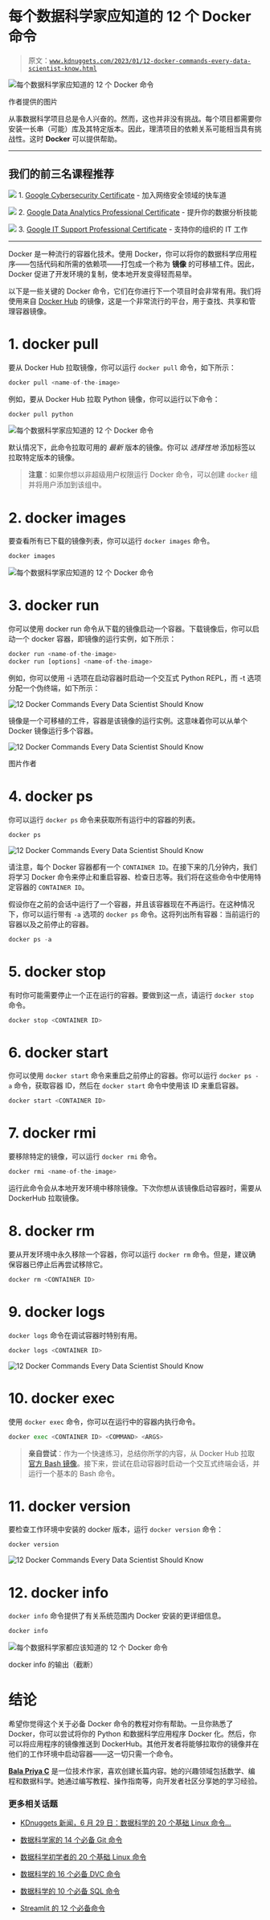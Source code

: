 # 每个数据科学家应知道的 12 个 Docker 命令

> 原文：[`www.kdnuggets.com/2023/01/12-docker-commands-every-data-scientist-know.html`](https://www.kdnuggets.com/2023/01/12-docker-commands-every-data-scientist-know.html)

![每个数据科学家应知道的 12 个 Docker 命令](img/e346bd1486a4f74e575375cb7ebddacf.png)

作者提供的图片

从事数据科学项目总是令人兴奋的。然而，这也并非没有挑战。每个项目都需要你安装一长串（可能）库及其特定版本。因此，理清项目的依赖关系可能相当具有挑战性。这时 **Docker** 可以提供帮助。

* * *

## 我们的前三名课程推荐

![](img/0244c01ba9267c002ef39d4907e0b8fb.png) 1\. [Google Cybersecurity Certificate](https://www.kdnuggets.com/google-cybersecurity) - 加入网络安全领域的快车道

![](img/e225c49c3c91745821c8c0368bf04711.png) 2\. [Google Data Analytics Professional Certificate](https://www.kdnuggets.com/google-data-analytics) - 提升你的数据分析技能

![](img/0244c01ba9267c002ef39d4907e0b8fb.png) 3\. [Google IT Support Professional Certificate](https://www.kdnuggets.com/google-itsupport) - 支持你的组织的 IT 工作

* * *

Docker 是一种流行的容器化技术。使用 Docker，你可以将你的数据科学应用程序——包括代码和所需的依赖项——打包成一个称为 **镜像** 的可移植工件。因此，Docker 促进了开发环境的复制，使本地开发变得轻而易举。

以下是一些关键的 Docker 命令，它们在你进行下一个项目时会非常有用。我们将使用来自 [Docker Hub](https://hub.docker.com/) 的镜像，这是一个非常流行的平台，用于查找、共享和管理容器镜像。

# 1\. docker pull

要从 Docker Hub 拉取镜像，你可以运行 `docker pull` 命令，如下所示：

```py
docker pull <name-of-the-image>
```

例如，要从 Docker Hub 拉取 Python 镜像，你可以运行以下命令：

```py
docker pull python
```

![每个数据科学家应知道的 12 个 Docker 命令](img/34e7c97e5edabc29da75c888a3b9befe.png)

默认情况下，此命令拉取可用的 *最新* 版本的镜像。你可以 *选择性地* 添加标签以拉取特定版本的镜像。

> **注意**：如果你想以非超级用户权限运行 Docker 命令，可以创建 `docker` 组并将用户添加到该组中。

# 2\. docker images

要查看所有已下载的镜像列表，你可以运行 `docker images` 命令。

```py
docker images
```

![每个数据科学家应知道的 12 个 Docker 命令](img/2c0234a7a6767d6dce9bc0389c96e2d4.png)

# 3\. docker run

你可以使用 docker run 命令从下载的镜像启动一个容器。下载镜像后，你可以启动一个 docker 容器，即镜像的运行实例，如下所示：

```py
docker run <name-of-the-image>
docker run [options] <name-of-the-image> 
```

例如，你可以使用 -i 选项在启动容器时启动一个交互式 Python REPL，而 -t 选项分配一个伪终端，如下所示：

![12 Docker Commands Every Data Scientist Should Know](img/7baf6b74b34c36c7f859df5a01f25cda.png)

镜像是一个可移植的工件，容器是该镜像的运行实例。这意味着你可以从单个 Docker 镜像运行多个容器。

![12 Docker Commands Every Data Scientist Should Know](img/a640a18ff7397b92ed31916cd71e9ffa.png)

图片作者

# 4\. docker ps

你可以运行 `docker ps` 命令来获取所有运行中的容器的列表。

```py
docker ps
```

![12 Docker Commands Every Data Scientist Should Know](img/9bba5e921e73f949cb50daad4db825d2.png)

请注意，每个 Docker 容器都有一个 `CONTAINER ID`。在接下来的几分钟内，我们将学习 Docker 命令来停止和重启容器、检查日志等。我们将在这些命令中使用特定容器的 `CONTAINER ID`。

假设你在之前的会话中运行了一个容器，并且该容器现在不再运行。在这种情况下，你可以运行带有 `-a` 选项的 `docker ps` 命令。这将列出所有容器：当前运行的容器以及之前停止的容器。

```py
docker ps -a
```

# 5\. docker stop

有时你可能需要停止一个正在运行的容器。要做到这一点，请运行 `docker stop` 命令。

```py
docker stop <CONTAINER ID>
```

# 6\. docker start

你可以使用 `docker start` 命令来重启之前停止的容器。你可以运行 `docker ps -a` 命令，获取容器 ID，然后在 `docker start` 命令中使用该 ID 来重启容器。

```py
docker start <CONTAINER ID>
```

# 7\. docker rmi

要移除特定的镜像，可以运行 `docker rmi` 命令。

```py
docker rmi <name-of-the-image>
```

运行此命令会从本地开发环境中移除镜像。下次你想从该镜像启动容器时，需要从 DockerHub 拉取镜像。

# 8\. docker rm

要从开发环境中永久移除一个容器，你可以运行 `docker rm` 命令。但是，建议确保容器已停止后再尝试移除它。

```py
docker rm <CONTAINER ID>
```

# 9\. docker logs

`docker logs` 命令在调试容器时特别有用。

```py
docker logs <CONTAINER ID>
```

![12 Docker Commands Every Data Scientist Should Know](img/6d8afbc8cd76bee3aed7626fe3bc81ca.png)

# 10\. docker exec

使用 `docker exec` 命令，你可以在运行中的容器内执行命令。

```py
docker exec <CONTAINER ID> <COMMAND> <ARGS>
```

> **亲自尝试**：作为一个快速练习，总结你所学的内容，从 Docker Hub 拉取 [官方 Bash 镜像](https://hub.docker.com/_/bash)。接下来，尝试在启动容器时启动一个交互式终端会话，并运行一个基本的 Bash 命令。

# 11\. docker version

要检查工作环境中安装的 docker 版本，运行 `docker version` 命令：

```py
docker version
```

![12 Docker Commands Every Data Scientist Should Know](img/ce3c19af81f81817ef1bdd81ae887d37.png)

# 12\. docker info

`docker info` 命令提供了有关系统范围内 Docker 安装的更详细信息。

```py
docker info
```

![每个数据科学家都应该知道的 12 个 Docker 命令](img/8963e50a7b615b55bbac24a6e3f7385f.png)

docker info 的输出（截断）

# 结论

希望你觉得这个关于必备 Docker 命令的教程对你有帮助。一旦你熟悉了 Docker，你可以尝试将你的 Python 和数据科学应用程序 Docker 化。然后，你可以将应用程序的镜像推送到 DockerHub。其他开发者将能够拉取你的镜像并在他们的工作环境中启动容器——这一切只需一个命令。

**[Bala Priya C](https://twitter.com/balawc27)** 是一位技术作家，喜欢创建长篇内容。她的兴趣领域包括数学、编程和数据科学。她通过编写教程、操作指南等，向开发者社区分享她的学习经验。

### 更多相关话题

+   [KDnuggets 新闻，6 月 29 日：数据科学的 20 个基础 Linux 命令…](https://www.kdnuggets.com/2022/n26.html)

+   [数据科学家的 14 个必备 Git 命令](https://www.kdnuggets.com/2022/06/14-essential-git-commands-data-scientists.html)

+   [数据科学初学者的 20 个基础 Linux 命令](https://www.kdnuggets.com/2022/06/20-basic-linux-commands-data-science-beginners.html)

+   [数据科学的 16 个必备 DVC 命令](https://www.kdnuggets.com/2022/07/16-essential-dvc-commands-data-science.html)

+   [数据科学的 10 个必备 SQL 命令](https://www.kdnuggets.com/2022/10/10-essential-sql-commands-data-science.html)

+   [Streamlit 的 12 个必备命令](https://www.kdnuggets.com/2023/01/12-essential-commands-streamlit.html)
